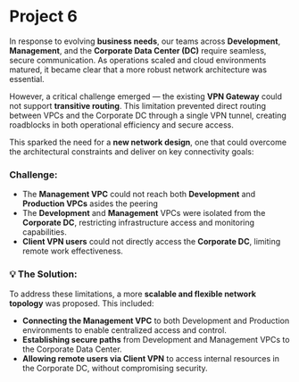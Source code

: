 # Project 6 

In response to evolving **business needs**, our teams across **Development**, **Management**, and the **Corporate Data Center (DC)** require seamless, secure communication. As operations scaled and cloud environments matured, it became clear that a more robust network architecture was essential.

However, a critical challenge emerged — the existing **VPN Gateway** could not support **transitive routing**. This limitation prevented direct routing between VPCs and the Corporate DC through a single VPN tunnel, creating roadblocks in both operational efficiency and secure access.

This sparked the need for a **new network design**, one that could overcome the architectural constraints and deliver on key connectivity goals:

###  Challenge:
- The **Management VPC** could not reach both **Development** and **Production VPCs** asides the peering
- The **Development** and **Management** VPCs were isolated from the **Corporate DC**, restricting infrastructure access and monitoring capabilities.
- **Client VPN users** could not directly access the **Corporate DC**, limiting remote work effectiveness.

### 💡 The Solution:
To address these limitations, a more **scalable and flexible network topology** was proposed. This included:

- **Connecting the Management VPC** to both Development and Production environments to enable  centralized access and control.
- **Establishing secure paths** from Development and Management VPCs to the Corporate Data Center.
- **Allowing remote users via Client VPN** to access internal resources in the Corporate DC, without compromising security.




